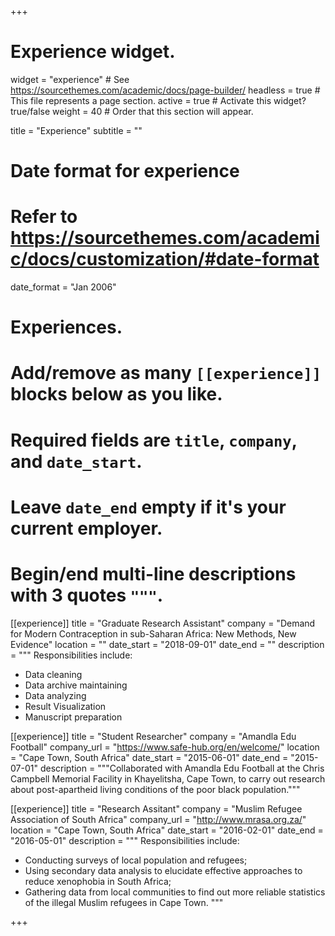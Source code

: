 +++
# Experience widget.
widget = "experience"  # See https://sourcethemes.com/academic/docs/page-builder/
headless = true  # This file represents a page section.
active = true  # Activate this widget? true/false
weight = 40  # Order that this section will appear.

title = "Experience"
subtitle = ""

# Date format for experience
#   Refer to https://sourcethemes.com/academic/docs/customization/#date-format
date_format = "Jan 2006"

# Experiences.
#   Add/remove as many `[[experience]]` blocks below as you like.
#   Required fields are `title`, `company`, and `date_start`.
#   Leave `date_end` empty if it's your current employer.
#   Begin/end multi-line descriptions with 3 quotes `"""`.

 [[experience]]
  title = "Graduate Research Assistant"
  company = "Demand for Modern Contraception in sub-Saharan Africa: New Methods, New Evidence"
  location = ""
  date_start = "2018-09-01"
  date_end = ""
  description = """
  Responsibilities include:
  
  * Data cleaning
  * Data archive maintaining
  * Data analyzing
  * Result Visualization
  * Manuscript preparation

 [[experience]]
  title = "Student Researcher"
  company = "Amandla Edu Football"
  company_url = "https://www.safe-hub.org/en/welcome/"
  location = "Cape Town, South Africa"
  date_start = "2015-06-01"
  date_end = "2015-07-01"
  description = """Collaborated with Amandla Edu Football at the Chris Campbell Memorial Facility in Khayelitsha, Cape Town, to carry out research about post-apartheid living conditions of the poor black population."""

[[experience]]
  title = "Research Assitant"
  company = "Muslim Refugee Association of South Africa"
  company_url = "http://www.mrasa.org.za/"
  location = "Cape Town, South Africa"
  date_start = "2016-02-01"
  date_end = "2016-05-01"
  description = """
  Responsibilities include:
  
  * Conducting surveys of local population and refugees;
  * Using secondary data analysis to elucidate effective approaches to reduce xenophobia in South Africa;
  * Gathering data from local communities to find out more reliable statistics of the illegal Muslim refugees in Cape Town.
  """


+++
